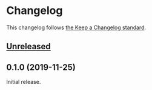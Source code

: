 # Changelog

This changelog follows [the Keep a Changelog standard](https://keepachangelog.com).


## [Unreleased](https://github.com/EventSaucePHP/DoctrineOutboxMessageDispatcher/compare/0.1.0...master)


## 0.1.0 (2019-11-25)

Initial release.
